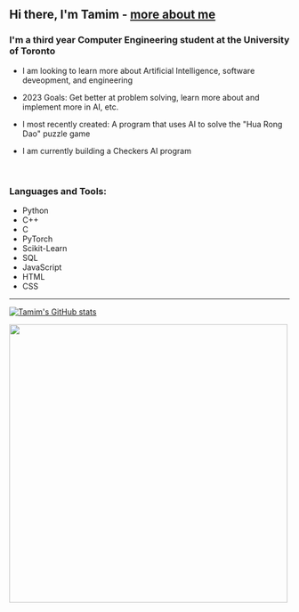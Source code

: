 ## Hi there, I'm Tamim - [more about me][website]

### I'm a third year Computer Engineering student at the University of Toronto
- I am looking to learn more about Artificial Intelligence, software deveopment, and engineering 
- 2023 Goals: Get better at problem solving, learn more about and implement more in AI, etc.

- I most recently created: A program that uses AI to solve the "Hua Rong Dao" puzzle game
- I am currently building a Checkers AI program

<br />

### Languages and Tools:
- Python
- C++
- C
- PyTorch
- Scikit-Learn
- SQL
- JavaScript
- HTML
- CSS

---
[![Tamim's GitHub stats](https://github-readme-stats.vercel.app/api?username=Tamim1236)](https://github.com/anuraghazra/github-readme-stats)

<img src="https://wakatime.com/share/@462c5d36-a0f9-4ab0-8750-3eb2c3418696/ce715228-4eca-439b-a7fc-8da3a5af8337.svg" height = "500" width = "500" />




[website]: https://www.linkedin.com/in/tamim-hasan-4b6432250/
